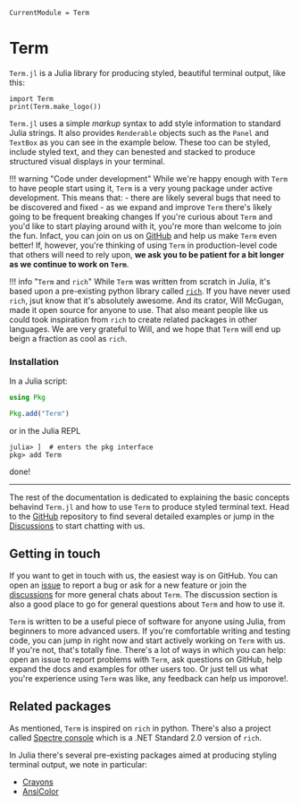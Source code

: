 ```@meta
CurrentModule = Term
```
# Term

`Term.jl` is a Julia library for producing styled, beautiful terminal output, like this:

```@example
import Term
print(Term.make_logo())
```

`Term.jl` uses a simple *markup* syntax to add style information to standard Julia strings.
It also provides `Renderable` objects such as the `Panel` and `TextBox` as you can see in the example below.
These too can be styled,  include styled text, and they can benested and stacked to produce
structured visual displays in your terminal. 


!!! warning "Code under development"
    While we're happy enough with `Term` to have people start using it, `Term` is a very young package under active development.
    This means that:
        - there are likely several bugs that need to be discovered and fixed
        - as we expand and improve `Term` there's likely going to be frequent breaking changes
    If you're curious about `Term` and you'd like to start playing around with it, you're more than welcome to join the fun.
    Infact, you can join on us on [GitHub](https://github.com/FedeClaudi/Term.jl/discussions) and help us make `Term` even better!
    If, however, you're thinking of using `Term` in production-level code that others will need to rely upon, **we ask you to be 
    patient for a bit longer as we continue to work on `Term`**.


!!! info "`Term` and `rich`"
    While `Term` was written from scratch in Julia, it's based upon a pre-existing python library called [`rich`](https://github.com/Textualize/rich). If you have never used `rich`, jsut know that it's absolutely awesome. And its crator, Will McGugan, made it open source for anyone to use. That also meant people like us could took inspiration from `rich` to create related packages in other languages. We are very grateful to Will, and we hope that `Term` will end up beign a fraction as cool as `rich`.

### Installation
In a Julia script:
```Julia
using Pkg

Pkg.add("Term")
```

or in the Julia REPL
```
julia> ]  # enters the pkg interface
pkg> add Term
```

done!


----

The rest of the documentation is dedicated to explaining the basic concepts behavind `Term.jl` and how to use `Term` to produce styled terminal text. 
Head to the [GitHub](https://github.com/FedeClaudi/Term.jl) repository to find several detailed examples or jump in the [Discussions](https://github.com/FedeClaudi/Term.jl/discussions) to start chatting with us. 



## Getting in touch
If you want to get in touch with us, the easiest way is on GitHub. You can open an [issue]() to report a bug or ask for a new feature or join the [discussions](https://github.com/FedeClaudi/Term.jl/discussions) for more general chats about `Term`. The discussion section is also a good place to go for general questions about `Term` and how to use it. 

`Term` is written to be a useful piece of software for anyone using Julia, from beginners to more advanced users. If you're comfortable writing and testing code, you can jump in right now and start actively working on `Term` with us. If you're not, that's totally fine. There's a lot of ways in which you can help: open an issue to report problems with `Term`, ask questions on GitHub, help expand the docs and examples for other users too. Or just tell us what you're experience using `Term` was like, any feedback can help us imporove!.

## Related packages
As mentioned, `Term` is inspired on `rich` in python. There's also a project called [Spectre console](https://spectreconsole.net/) which is a .NET Standard 2.0 version of `rich`.

In Julia there's several pre-existing packages aimed at producing styling terminal output, we note in particular:
- [Crayons](https://github.com/KristofferC/Crayons.jl)
- [AnsiColor](https://github.com/Aerlinger/AnsiColor.jl)